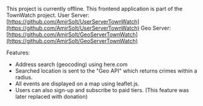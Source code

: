 This project is currently offline.
This frontend application is part of the TownWatch project. 
User Server: [https://github.com/AmirSolt/UserServerTownWatch](https://github.com/AmirSolt/UserServerTownWatch)
Geo Server: [https://github.com/AmirSolt/GeoServerTownWatch](https://github.com/AmirSolt/GeoServerTownWatch)

Features:
- Address search (geocoding) using here.com
- Searched location is sent to the "Geo API" which returns crimes within a radius.
- All events are displayed on a map using leaflet.js.
- Users can also sign-up and subscribe to paid tiers. (This feature was later replaced with donation)
